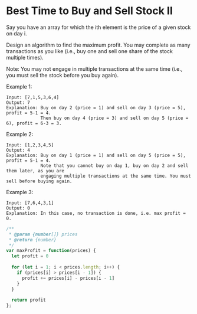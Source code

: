 # Best Time to Buy and Sell Stock II

Say you have an array for which the ith element is the price of a given stock on day i.

Design an algorithm to find the maximum profit. You may complete as many transactions as you like (i.e., buy one and sell one share of the stock multiple times).

Note: You may not engage in multiple transactions at the same time (i.e., you must sell the stock before you buy again).

Example 1:

    Input: [7,1,5,3,6,4]
    Output: 7
    Explanation: Buy on day 2 (price = 1) and sell on day 3 (price = 5), profit = 5-1 = 4.
                 Then buy on day 4 (price = 3) and sell on day 5 (price = 6), profit = 6-3 = 3.

Example 2:

    Input: [1,2,3,4,5]
    Output: 4
    Explanation: Buy on day 1 (price = 1) and sell on day 5 (price = 5), profit = 5-1 = 4.
                 Note that you cannot buy on day 1, buy on day 2 and sell them later, as you are
                 engaging multiple transactions at the same time. You must sell before buying again.

Example 3:

    Input: [7,6,4,3,1]
    Output: 0
    Explanation: In this case, no transaction is done, i.e. max profit = 0.


```JavaScript
/**
 * @param {number[]} prices
 * @return {number}
 */
var maxProfit = function(prices) {
  let profit = 0
  
  for (let i = 1; i < prices.length; i++) {
    if (prices[i] > prices[i - 1]) {
      profit += prices[i] - prices[i - 1]
    }
  }
  
  return profit
};
```